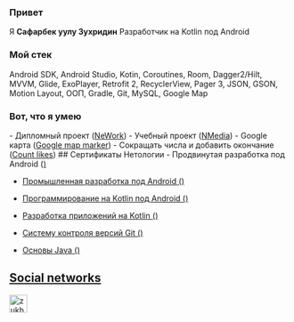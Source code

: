<h3>Привет</h3>
Я <b>Сафарбек уулу Зухридин</b> Разработчик на Kotlin под Android
<h3>Мой стек</h3>
Android SDK, Android Studio, Kotin, Coroutines, Room, Dagger2/Hilt, MVVM, Glide, ExoPlayer, Retrofit 2, RecyclerView, Pager 3, JSON, GSON, Motion Layout, ООП, Gradle, Git, MySQL, Google Map
<h3>Вот, что я умею</h3>
- Дипломный проект (<a href="https://github.com/zukh21/NeWork">NeWork</a>)
- Учебный проект (<a href="https://github.com/zukh21/NMedia">NMedia</a>)
- Google карта (<a href="https://github.com/zukh21/GoogleMapsMarker">Google map marker</a>)
- Сокращать числа и добавить окончание (<a href="https://github.com/zukh21/count-likes/">Count likes</a>)
## Сертификаты Нетологии
- Продвинутая разработка под Android (<a href="https://u.netology.ru/backend/uploads/legacy/shared_diplomas/image/243717/c2461feef5196dd313bf23702a7384e9.png?ts=1674564943"/>)

- Промышленная разработка под Android (<a href="https://u.netology.ru/backend/uploads/legacy/shared_diplomas/image/214976/1fd6f75504158aaabd3dad015872e36d.png?ts=1668432955"/>)

- Программирование на Kotlin под Android (<a href="https://u.netology.ru/backend/uploads/legacy/shared_diplomas/image/179145/ca1d10e25d95a979639747e448f683d9.png?ts=1660213584"/>)

- Разработка приложений на Kotlin (<a href="https://u.netology.ru/backend/uploads/legacy/shared_diplomas/image/159426/c6a3d0c8ed6c491789af9bc1b1e7cbda.png?ts=1655372127"/>)

- Систему контроля версий Git (<a href="https://u.netology.ru/backend/uploads/legacy/shared_diplomas/image/144829/4fdfe054b28a0affc29ec972eee959be.png?ts=1651263379"/>)

- Основы Java (<a href="https://u.netology.ru/backend/uploads/legacy/shared_diplomas/image/133555/ad924f0c0acf01f500b18460c06d0e9b.png?ts=1648150584"/>)

## Social networks
<a href="https://instagram.com/zukh.kamchybekov"><img src="https://cdn-icons-png.flaticon.com/512/1384/1384015.png" alt="zukh.kamchybekov" height="32"/></a>

